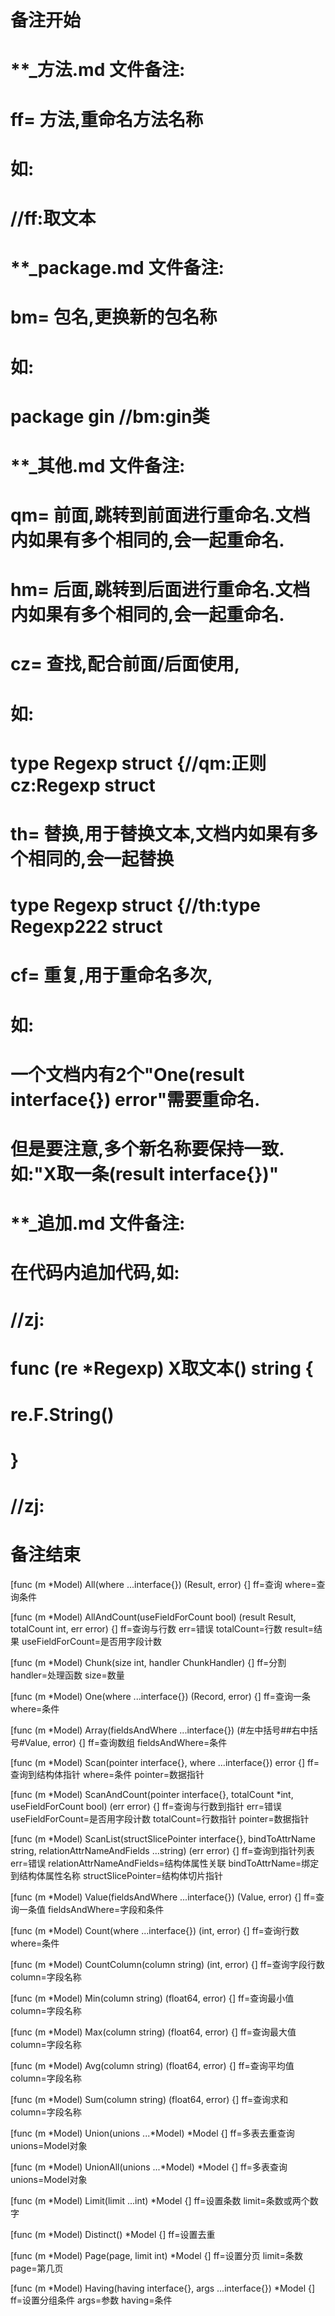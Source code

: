 # 备注开始
# **_方法.md 文件备注:
# ff= 方法,重命名方法名称
# 如:
# //ff:取文本

# **_package.md 文件备注:
# bm= 包名,更换新的包名称 
# 如: 
# package gin //bm:gin类

# **_其他.md 文件备注:
# qm= 前面,跳转到前面进行重命名.文档内如果有多个相同的,会一起重命名.
# hm= 后面,跳转到后面进行重命名.文档内如果有多个相同的,会一起重命名.
# cz= 查找,配合前面/后面使用,
# 如:
# type Regexp struct {//qm:正则 cz:Regexp struct
#
# th= 替换,用于替换文本,文档内如果有多个相同的,会一起替换
# type Regexp struct {//th:type Regexp222 struct
#
# cf= 重复,用于重命名多次,
# 如: 
# 一个文档内有2个"One(result interface{}) error"需要重命名.
# 但是要注意,多个新名称要保持一致. 如:"X取一条(result interface{})"

# **_追加.md 文件备注:
# 在代码内追加代码,如:
# //zj:
# func (re *Regexp) X取文本() string { 
#    re.F.String()
# }
# //zj:
# 备注结束

[func (m *Model) All(where ...interface{}) (Result, error) {]
ff=查询
where=查询条件

[func (m *Model) AllAndCount(useFieldForCount bool) (result Result, totalCount int, err error) {]
ff=查询与行数
err=错误
totalCount=行数
result=结果
useFieldForCount=是否用字段计数

[func (m *Model) Chunk(size int, handler ChunkHandler) {]
ff=分割
handler=处理函数
size=数量

[func (m *Model) One(where ...interface{}) (Record, error) {]
ff=查询一条
where=条件

[func (m *Model) Array(fieldsAndWhere ...interface{}) (#左中括号##右中括号#Value, error) {]
ff=查询数组
fieldsAndWhere=条件

[func (m *Model) Scan(pointer interface{}, where ...interface{}) error {]
ff=查询到结构体指针
where=条件
pointer=数据指针

[func (m *Model) ScanAndCount(pointer interface{}, totalCount *int, useFieldForCount bool) (err error) {]
ff=查询与行数到指针
err=错误
useFieldForCount=是否用字段计数
totalCount=行数指针
pointer=数据指针

[func (m *Model) ScanList(structSlicePointer interface{}, bindToAttrName string, relationAttrNameAndFields ...string) (err error) {]
ff=查询到指针列表
err=错误
relationAttrNameAndFields=结构体属性关联
bindToAttrName=绑定到结构体属性名称
structSlicePointer=结构体切片指针

[func (m *Model) Value(fieldsAndWhere ...interface{}) (Value, error) {]
ff=查询一条值
fieldsAndWhere=字段和条件

[func (m *Model) Count(where ...interface{}) (int, error) {]
ff=查询行数
where=条件

[func (m *Model) CountColumn(column string) (int, error) {]
ff=查询字段行数
column=字段名称

[func (m *Model) Min(column string) (float64, error) {]
ff=查询最小值
column=字段名称

[func (m *Model) Max(column string) (float64, error) {]
ff=查询最大值
column=字段名称

[func (m *Model) Avg(column string) (float64, error) {]
ff=查询平均值
column=字段名称

[func (m *Model) Sum(column string) (float64, error) {]
ff=查询求和
column=字段名称

[func (m *Model) Union(unions ...*Model) *Model {]
ff=多表去重查询
unions=Model对象

[func (m *Model) UnionAll(unions ...*Model) *Model {]
ff=多表查询
unions=Model对象

[func (m *Model) Limit(limit ...int) *Model {]
ff=设置条数
limit=条数或两个数字

[func (m *Model) Distinct() *Model {]
ff=设置去重

[func (m *Model) Page(page, limit int) *Model {]
ff=设置分页
limit=条数
page=第几页

[func (m *Model) Having(having interface{}, args ...interface{}) *Model {]
ff=设置分组条件
args=参数
having=条件
